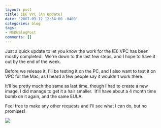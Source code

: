 ```yaml
---
layout: post
title: IE6 VPC (An Update)
date: '2007-03-12 12:34:00 -0400'
categories: blog
tags:
- MSDNBlogPost
comments: []
---
```


Just a quick update to let you know the work for the IE6 VPC has been mostly completed.  We're down to the last few steps, and I hope to have it out by the end of the week.

Before we release it, I'll be testing it on the PC, and I also want to test it on VPC for the Mac, as I heard a few people say it wouldn't work there.

It'll be pretty much the same as last time, though I had to create a new image, I did manage to get it a hair smaller.  It'll have about a 4 month time bomb on it again, and the same EULA.

Feel free to make any other requests and I'll see what I can do, but no promises!

![](http://blogs.msdn.com/aggbug.aspx?PostID=1866127)
